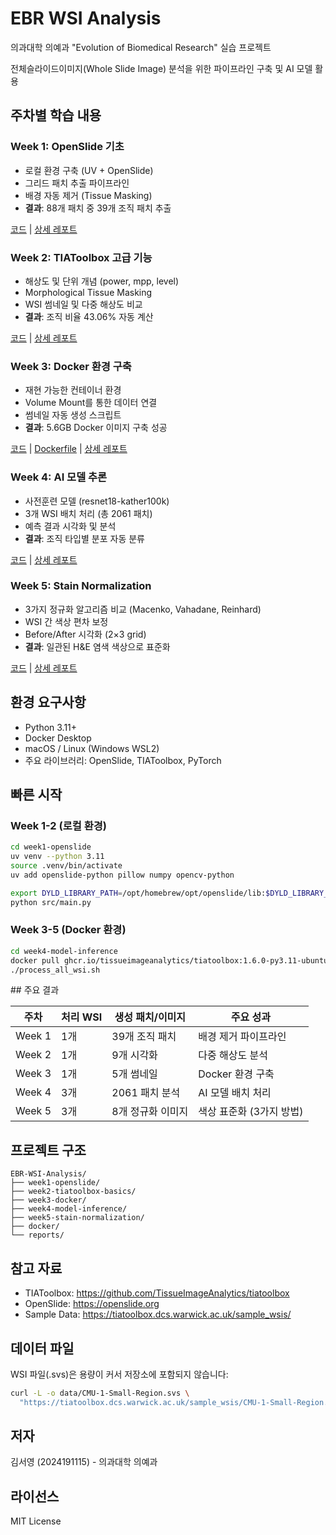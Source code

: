 # EBR WSI Analysis

의과대학 의예과 "Evolution of Biomedical Research" 실습 프로젝트

전체슬라이드이미지(Whole Slide Image) 분석을 위한 파이프라인 구축 및 AI 모델 활용

## 주차별 학습 내용

### Week 1: OpenSlide 기초
- 로컬 환경 구축 (UV + OpenSlide)
- 그리드 패치 추출 파이프라인
- 배경 자동 제거 (Tissue Masking)
- **결과**: 88개 패치 중 39개 조직 패치 추출

[코드](week1-openslide/) | [상세 레포트](reports/week1_report.md)

### Week 2: TIAToolbox 고급 기능
- 해상도 및 단위 개념 (power, mpp, level)
- Morphological Tissue Masking
- WSI 썸네일 및 다중 해상도 비교
- **결과**: 조직 비율 43.06% 자동 계산

[코드](week2-tiatoolbox-basics/) | [상세 레포트](reports/week2_report.md)

### Week 3: Docker 환경 구축
- 재현 가능한 컨테이너 환경
- Volume Mount를 통한 데이터 연결
- 썸네일 자동 생성 스크립트
- **결과**: 5.6GB Docker 이미지 구축 성공

[코드](week3-docker/) | [Dockerfile](docker/3.11/Ubuntu/Dockerfile) | [상세 레포트](reports/week3_report.md)

### Week 4: AI 모델 추론
- 사전훈련 모델 (resnet18-kather100k)
- 3개 WSI 배치 처리 (총 2061 패치)
- 예측 결과 시각화 및 분석
- **결과**: 조직 타입별 분포 자동 분류

[코드](week4-model-inference/) | [상세 레포트](reports/week4_report.md)

### Week 5: Stain Normalization
- 3가지 정규화 알고리즘 비교 (Macenko, Vahadane, Reinhard)
- WSI 간 색상 편차 보정
- Before/After 시각화 (2×3 grid)
- **결과**: 일관된 H&E 염색 색상으로 표준화

[코드](week5-stain-normalization/) | [상세 레포트](reports/week5_report.md)


## 환경 요구사항

- Python 3.11+
- Docker Desktop
- macOS / Linux (Windows WSL2)
- 주요 라이브러리: OpenSlide, TIAToolbox, PyTorch

## 빠른 시작

### Week 1-2 (로컬 환경)
```bash
cd week1-openslide
uv venv --python 3.11
source .venv/bin/activate
uv add openslide-python pillow numpy opencv-python

export DYLD_LIBRARY_PATH=/opt/homebrew/opt/openslide/lib:$DYLD_LIBRARY_PATH
python src/main.py
```

### Week 3-5 (Docker 환경)
```bash
cd week4-model-inference
docker pull ghcr.io/tissueimageanalytics/tiatoolbox:1.6.0-py3.11-ubuntu
./process_all_wsi.sh
```
<artifact identifier="readme-bottom-section" type="text/markdown" title="README.md 하단 섹션 (주요 결과~끝)">

<artifact identifier="readme-bottom-section" type="text/markdown" title="README.md 하단 섹션 (주요 결과~끝)">
## 주요 결과

| 주차 | 처리 WSI | 생성 패치/이미지 | 주요 성과 |
|------|---------|-----------------|----------|
| Week 1 | 1개 | 39개 조직 패치 | 배경 제거 파이프라인 |
| Week 2 | 1개 | 9개 시각화 | 다중 해상도 분석 |
| Week 3 | 1개 | 5개 썸네일 | Docker 환경 구축 |
| Week 4 | 3개 | 2061 패치 분석 | AI 모델 배치 처리 |
| Week 5 | 3개 | 8개 정규화 이미지 | 색상 표준화 (3가지 방법) |

## 프로젝트 구조

```
EBR-WSI-Analysis/
├── week1-openslide/
├── week2-tiatoolbox-basics/
├── week3-docker/
├── week4-model-inference/
├── week5-stain-normalization/
├── docker/
└── reports/
```

## 참고 자료

- TIAToolbox: https://github.com/TissueImageAnalytics/tiatoolbox
- OpenSlide: https://openslide.org
- Sample Data: https://tiatoolbox.dcs.warwick.ac.uk/sample_wsis/

## 데이터 파일

WSI 파일(.svs)은 용량이 커서 저장소에 포함되지 않습니다:

```bash
curl -L -o data/CMU-1-Small-Region.svs \
  "https://tiatoolbox.dcs.warwick.ac.uk/sample_wsis/CMU-1-Small-Region.svs"
```

## 저자

김서영 (2024191115) - 의과대학 의예과

## 라이선스

MIT License
</artifact>

